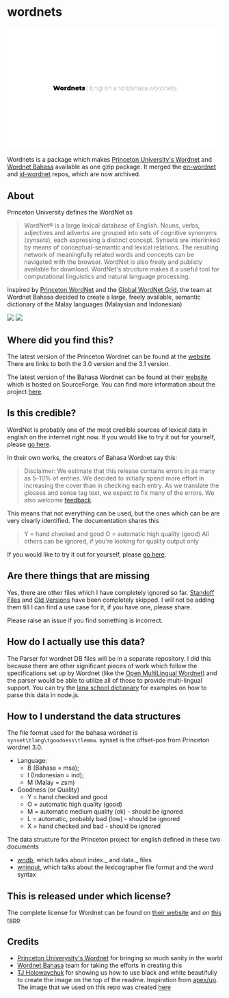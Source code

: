 # wordnets

![](assets/logo.png)

Wordnets is a package which makes [Princeton University's Wordnet](https://wordnet.princeton.edu/) and [Wordnet Bahasa](http://wn-msa.sourceforge.net/index.eng.html) available as one gzip package. It merged the [en-wordnet](https://github.com/open-language/en-wordnet) and [id-wordnet](https://github.com/open-language/id-wordnet) repos, which are now archived.

## About

Princeton University defines the WordNet as

> WordNet® is a large lexical database of English. Nouns, verbs, adjectives and adverbs are grouped into sets of cognitive synonyms (synsets), each expressing a distinct concept. Synsets are interlinked by means of conceptual-semantic and lexical relations. The resulting network of meaningfully related words and concepts can be navigated with the browser. WordNet is also freely and publicly available for download. WordNet's structure makes it a useful tool for computational linguistics and natural language processing.

Inspired by [Princeton WordNet](https://wordnet.princeton.edu/) and the [Global WordNet Grid](http://globalwordnet.org/), the team at Wordnet Bahasa decided to create a large, freely available, semantic dictionary of the Malay languages (Malaysian and Indonesian)

![](https://img.shields.io/travis/open-language/wordnets.svg)
![](https://img.shields.io/codecov/c/github/open-language/wordnets/master.svg)

## Where did you find this?

The latest version of the Princeton Wordnet can be found at the [website](https://wordnet.princeton.edu/download/current-version). There are links to both the 3.0 version and the 3.1 version.

The latest version of the Bahasa Wordnet can be found at their [website](https://sourceforge.net/projects/wn-msa/) which is hosted on SourceForge. You can find more information about the project [here](http://wn-msa.sourceforge.net/index.eng.html).

## Is this credible?

WordNet is probably one of _the_ most credible sources of lexical data in english on the internet right now. If you would like to try it out for yourself, please [go here](http://wordnetweb.princeton.edu/perl/webwn).

In their own works, the creators of Bahasa Wordnet say this:

> Disclaimer: We estimate that this release contains errors in as many as 5–10% of entries. We decided to initially spend more effort in increasing the cover than in checking each entry. As we translate the glosses and sense tag text, we expect to fix many of the errors. We also welcome [feedback](wn-msa-devel@lists.sourceforge.net).

This means that not everything can be used, but the ones which can be are very clearly identified. The documentation shares this

> Y = hand checked and good
> O = automatic high quality (good)
> All others can be ignored, if you're looking for quality output only

If you would like to try it out for yourself, please [go here](http://compling.hss.ntu.edu.sg/omw/cgi-bin/wn-gridx.cgi?usrname=&gridmode=wnbahasa).

## Are there things that are missing

Yes, there are other files which I have completely ignored so far. [Standoff Files](https://wordnet.princeton.edu/download/standoff-files) and [Old Versions](https://wordnet.princeton.edu/download/old-versions) have been completely skipped. I will not be adding them till I can find a use case for it, if you have one, please share.

Please raise an issue if you find something is incorrect.

## How do I actually use this data?

The Parser for wordnet DB files will be in a separate repository. I did this because there are other significant pieces of work which follow the specifications set up by Wordnet (like the [Open MultiLingual Wordnet](http://compling.hss.ntu.edu.sg/omw/index.html)) and the parser would be able to utilize all of those to provide multi-lingual support. You can try the [lana school dictionary](https://github.com/lana-school/dictionary) for examples on how to parse this data in node.js.

## How to I understand the data structures

The file format used for the bahasa wordnet is `synset\tlang\tgoodness\tlemma`. synset is the offset-pos from Princeton wordnet 3.0.

- Language:
  - B (Bahasa = msa);
  - I (Indonesian = ind);
  - M (Malay = zsm)
- Goodness (or Quality)
  - Y = hand checked and good
  - O = automatic high quality (good)
  - M = automatic medium quality (ok) - should be ignored
  - L = automatic, probably bad (low) - should be ignored
  - X = hand checked and bad - should be ignored

The data structure for the Princeton project for english defined in these two documents

- [wndb](https://wordnet.princeton.edu/documentation/wndb5wn), which talks about index._ and data._ files
- [wninput](https://wordnet.princeton.edu/documentation/wninput5wn), which talks about the lexicographer file format and the word syntax

## This is released under which license?

The complete license for Wordnet can be found on [their website](https://wordnet.princeton.edu/license-and-commercial-use) and on [this repo](https://github.com/open-language/wordnets/blob/master/LICENSE)

## Credits

- [Princeton Univerysity's Wordnet](https://wordnet.princeton.edu/) for bringing so much sanity in the world
- [Wordnet Bahasa](http://wn-msa.sourceforge.net/index.eng.html) team for taking the efforts in creating this
- [TJ Holowaychuk](https://github.com/tj) for showing us how to use black and white beautifully to create the image on the top of the readme. Inspiration from [apex/up](https://github.com/apex/up). The image that we used on this repo was created [here](https://docs.google.com/presentation/d/1Ihlxqwq6_0y8jbSygGNkpudg5L2AfAKJNKd7WdS-QE8/edit#slide=id.p)
